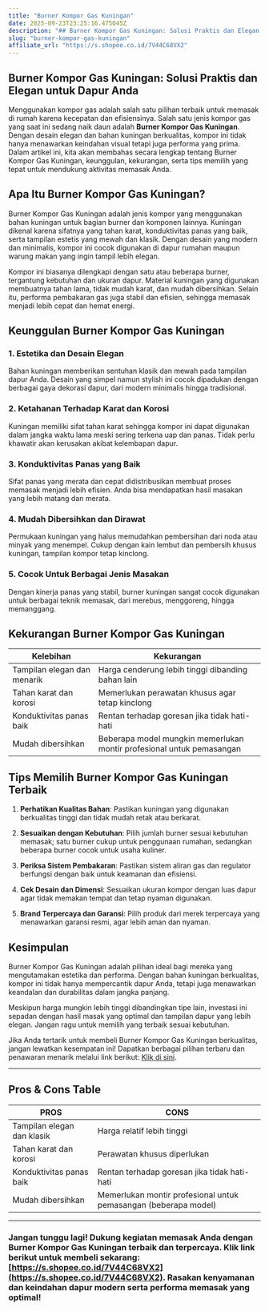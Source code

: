 ```yaml
---
title: "Burner Kompor Gas Kuningan"
date: 2025-09-23T23:25:16.475045Z
description: "## Burner Kompor Gas Kuningan: Solusi Praktis dan Elegan untuk Dapur Anda..."
slug: "burner-kompor-gas-kuningan"
affiliate_url: "https://s.shopee.co.id/7V44C68VX2"
---
```

## Burner Kompor Gas Kuningan: Solusi Praktis dan Elegan untuk Dapur Anda

Menggunakan kompor gas adalah salah satu pilihan terbaik untuk memasak di rumah karena kecepatan dan efisiensinya. Salah satu jenis kompor gas yang saat ini sedang naik daun adalah **Burner Kompor Gas Kuningan**. Dengan desain elegan dan bahan kuningan berkualitas, kompor ini tidak hanya menawarkan keindahan visual tetapi juga performa yang prima. Dalam artikel ini, kita akan membahas secara lengkap tentang Burner Kompor Gas Kuningan, keunggulan, kekurangan, serta tips memilih yang tepat untuk mendukung aktivitas memasak Anda.

## Apa Itu Burner Kompor Gas Kuningan?

Burner Kompor Gas Kuningan adalah jenis kompor yang menggunakan bahan kuningan untuk bagian burner dan komponen lainnya. Kuningan dikenal karena sifatnya yang tahan karat, konduktivitas panas yang baik, serta tampilan estetis yang mewah dan klasik. Dengan desain yang modern dan minimalis, kompor ini cocok digunakan di dapur rumahan maupun warung makan yang ingin tampil lebih elegan.

Kompor ini biasanya dilengkapi dengan satu atau beberapa burner, tergantung kebutuhan dan ukuran dapur. Material kuningan yang digunakan membuatnya tahan lama, tidak mudah karat, dan mudah dibersihkan. Selain itu, performa pembakaran gas juga stabil dan efisien, sehingga memasak menjadi lebih cepat dan hemat energi.

## Keunggulan Burner Kompor Gas Kuningan

### 1. Estetika dan Desain Elegan

Bahan kuningan memberikan sentuhan klasik dan mewah pada tampilan dapur Anda. Desain yang simpel namun stylish ini cocok dipadukan dengan berbagai gaya dekorasi dapur, dari modern minimalis hingga tradisional.

### 2. Ketahanan Terhadap Karat dan Korosi

Kuningan memiliki sifat tahan karat sehingga kompor ini dapat digunakan dalam jangka waktu lama meski sering terkena uap dan panas. Tidak perlu khawatir akan kerusakan akibat kelembapan dapur.

### 3. Konduktivitas Panas yang Baik

Sifat panas yang merata dan cepat didistribusikan membuat proses memasak menjadi lebih efisien. Anda bisa mendapatkan hasil masakan yang lebih matang dan merata.

### 4. Mudah Dibersihkan dan Dirawat

Permukaan kuningan yang halus memudahkan pembersihan dari noda atau minyak yang menempel. Cukup dengan kain lembut dan pembersih khusus kuningan, tampilan kompor tetap kinclong.

### 5. Cocok Untuk Berbagai Jenis Masakan

Dengan kinerja panas yang stabil, burner kuningan sangat cocok digunakan untuk berbagai teknik memasak, dari merebus, menggoreng, hingga memanggang.

## Kekurangan Burner Kompor Gas Kuningan

| Kelebihan                                   | Kekurangan                                              |
|----------------------------------------------|----------------------------------------------------------|
| Tampilan elegan dan menarik                | Harga cenderung lebih tinggi dibanding bahan lain      |
| Tahan karat dan korosi                     | Memerlukan perawatan khusus agar tetap kinclong        |
| Konduktivitas panas baik                   | Rentan terhadap goresan jika tidak hati-hati            |
| Mudah dibersihkan                          | Beberapa model mungkin memerlukan montir profesional untuk pemasangan |

## Tips Memilih Burner Kompor Gas Kuningan Terbaik

1. **Perhatikan Kualitas Bahan**: Pastikan kuningan yang digunakan berkualitas tinggi dan tidak mudah retak atau berkarat.
   
2. **Sesuaikan dengan Kebutuhan**: Pilih jumlah burner sesuai kebutuhan memasak; satu burner cukup untuk penggunaan rumahan, sedangkan beberapa burner cocok untuk usaha kuliner.

3. **Periksa Sistem Pembakaran**: Pastikan sistem aliran gas dan regulator berfungsi dengan baik untuk keamanan dan efisiensi.

4. **Cek Desain dan Dimensi**: Sesuaikan ukuran kompor dengan luas dapur agar tidak memakan tempat dan tetap nyaman digunakan.

5. **Brand Terpercaya dan Garansi**: Pilih produk dari merek terpercaya yang menawarkan garansi resmi, agar lebih aman dan nyaman.

## Kesimpulan

Burner Kompor Gas Kuningan adalah pilihan ideal bagi mereka yang mengutamakan estetika dan performa. Dengan bahan kuningan berkualitas, kompor ini tidak hanya mempercantik dapur Anda, tetapi juga menawarkan keandalan dan durabilitas dalam jangka panjang.

Meskipun harga mungkin lebih tinggi dibandingkan tipe lain, investasi ini sepadan dengan hasil masak yang optimal dan tampilan dapur yang lebih elegan. Jangan ragu untuk memilih yang terbaik sesuai kebutuhan.

Jika Anda tertarik untuk membeli Burner Kompor Gas Kuningan berkualitas, jangan lewatkan kesempatan ini! Dapatkan berbagai pilihan terbaru dan penawaran menarik melalui link berikut: [Klik di sini](https://s.shopee.co.id/7V44C68VX2).

---

## Pros & Cons Table

| **PROS**                                | **CONS**                                        |
|----------------------------------------|------------------------------------------------|
| Tampilan elegan dan klasik            | Harga relatif lebih tinggi                   |
| Tahan karat dan korosi               | Perawatan khusus diperlukan                |
| Konduktivitas panas baik             | Rentan terhadap goresan jika tidak hati-hati |
| Mudah dibersihkan                    | Memerlukan montir profesional untuk pemasangan (beberapa model) |

---

### Jangan tunggu lagi! Dukung kegiatan memasak Anda dengan Burner Kompor Gas Kuningan terbaik dan terpercaya. Klik link berikut untuk membeli sekarang: [https://s.shopee.co.id/7V44C68VX2](https://s.shopee.co.id/7V44C68VX2). Rasakan kenyamanan dan keindahan dapur modern serta performa memasak yang optimal!